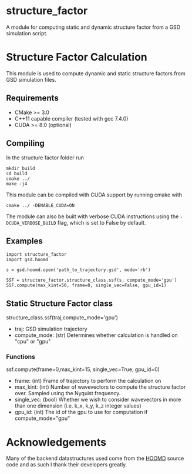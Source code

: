 # structure_factor
A module for computing static and dynamic structure factor from a GSD simulation script.

# Structure Factor Calculation

This module is used to compute dynamic and static structure factors from GSD simulation files.

## Requirements
- CMake >= 3.0
- C++11 capable compiler (tested with gcc 7.4.0)
- CUDA >= 8.0 (optional)

## Compiling
In the structure factor folder run

```
mkdir build
cd build
cmake ../
make -j4
```

This module can be compiled with CUDA support by running cmake with
```
cmake ../ -DENABLE_CUDA=ON
```

The module can also be built with verbose CUDA instructions using the ```-DCUDA_VERBOSE_BUILD``` flag, which is set to False by default.

## Examples
```
import structure_factor
import gsd.hoomd

s = gsd.hoomd.open('path_to_trajectory.gsd', mode='rb')

SSF = structure_factor.structure_class.ssf(s, compute_mode='gpu')
SSF.compute(max_kint=50, frame=0, single_vec=False, gpu_id=1)
```

## Static Structure Factor class
structure_class.ssf(traj,compute_mode='gpu')
- traj: GSD simulation trajectory
- compute_mode: (str) Determines whether calculation is handled on "cpu" or "gpu"
### Functions
ssf.compute(frame=0,max_kint=15, single_vec=True, gpu_id=0)
- frame: (int) Frame of trajectory to perform the calculation on
- max_kint: (int) Number of wavevectors to compute the structure factor over. Sampled using the Nyquist frequency.
- single_vec: (bool) Whether we wish to consider wavevectors in more than one dimension (i.e. k_x, k_y, k_z integer values)
- gpu_id: (int) The id of the gpu to use for computation if compute_mode="gpu"



# Acknowledgements
Many of the backend datastructures used come from the [HOOMD](https://hoomd-blue.readthedocs.io/en/stable/index.html) source code and as such I thank their developers greatly.






